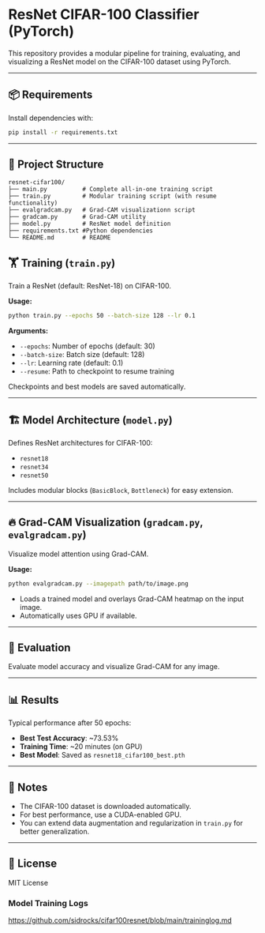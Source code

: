 # ResNet CIFAR-100 Classifier (PyTorch)

This repository provides a modular pipeline for training, evaluating, and visualizing a ResNet model on the CIFAR-100 dataset using PyTorch.

---

## 📦 Requirements

Install dependencies with:

```bash
pip install -r requirements.txt
```

---

## 📁 Project Structure

```
resnet-cifar100/
├── main.py          # Complete all-in-one training script
├── train.py         # Modular training script (with resume functionality)
├── evalgradcam.py   # Grad-CAM visualizationn script
├── gradcam.py       # Grad-CAM utility
├── model.py         # ResNet model definition
├── requirements.txt #Python dependencies
└── README.md        # README

```


## 🏋️ Training (`train.py`)

Train a ResNet (default: ResNet-18) on CIFAR-100.

**Usage:**
```bash
python train.py --epochs 50 --batch-size 128 --lr 0.1
```

**Arguments:**
- `--epochs`: Number of epochs (default: 30)
- `--batch-size`: Batch size (default: 128)
- `--lr`: Learning rate (default: 0.1)
- `--resume`: Path to checkpoint to resume training

Checkpoints and best models are saved automatically.

---

## 🏗️ Model Architecture (`model.py`)

Defines ResNet architectures for CIFAR-100:
- `resnet18`
- `resnet34`
- `resnet50`

Includes modular blocks (`BasicBlock`, `Bottleneck`) for easy extension.

---

## 🔥 Grad-CAM Visualization (`gradcam.py`, `evalgradcam.py`)

Visualize model attention using Grad-CAM.

**Usage:**
```bash
python evalgradcam.py --imagepath path/to/image.png
```

- Loads a trained model and overlays Grad-CAM heatmap on the input image.
- Automatically uses GPU if available.

---

## 🧪 Evaluation

Evaluate model accuracy and visualize Grad-CAM for any image.

---

## 📊 Results

Typical performance after 50 epochs:
- **Best Test Accuracy**: ~73.53%
- **Training Time**: ~20 minutes (on GPU)
- **Best Model**: Saved as `resnet18_cifar100_best.pth`

---

## 📝 Notes

- The CIFAR-100 dataset is downloaded automatically.
- For best performance, use a CUDA-enabled GPU.
- You can extend data augmentation and regularization in `train.py` for better generalization.

---

## 📄 License

MIT License

### Model Training Logs

https://github.com/sidrocks/cifar100resnet/blob/main/traininglog.md

